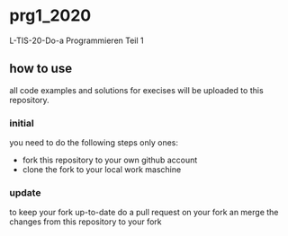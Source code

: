 # prg1_2020
L-TIS-20-Do-a Programmieren Teil 1

## how to use
all code examples and solutions for execises will be uploaded to this repository.

### initial
you need to do the following steps only ones:
- fork this repository to your own github account
- clone the fork to your local work maschine

### update
to keep your fork up-to-date do a pull request on your fork an merge the changes from this repository to your fork

